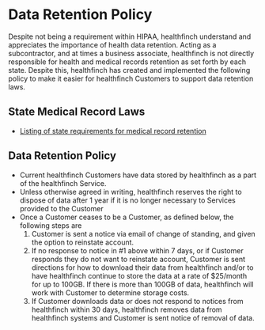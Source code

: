 # Data Retention Policy

Despite not being a requirement within HIPAA, healthfinch understand and appreciates the importance of health data retention. Acting as a subcontractor, and at times a business associate, healthfinch is not directly responsible for health and medical records retention as set forth by each state. Despite this, healthfinch has created and implemented the following policy to make it easier for healthfinch Customers to support data retention laws.

## State Medical Record Laws

* [Listing of state requirements for medical record retention](http://www.healthit.gov/sites/default/files/appa7-1.pdf)

## Data Retention Policy

* Current healthfinch Customers have data stored by healthfinch as a part of the healthfinch Service.
* Unless otherwise agreed in writing, healthfinch reserves the right to dispose of data after 1 year if it is no longer necessary to Services provided to the Customer
* Once a Customer ceases to be a Customer, as defined below, the following steps are 
	1. Customer is sent a notice via email of change of standing, and given the option to reinstate account.
	2. If no response to notice in #1 above within 7 days, or if Customer responds they do not want to reinstate account, Customer is sent directions for how to download their data from healthfinch and/or to have healthfinch continue to store the data at a rate of $25/month for up to 100GB. If there is more than 100GB of data, healthfinch will work with Customer to determine storage costs.
	3. If Customer downloads data or does not respond to notices from healthfinch within 30 days, healthfinch removes data from healthfinch systems and Customer is sent notice of removal of data.
